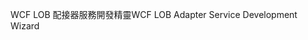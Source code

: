 <span data-ttu-id="ab000-101">WCF LOB 配接器服務開發精靈</span><span class="sxs-lookup"><span data-stu-id="ab000-101">WCF LOB Adapter Service Development Wizard</span></span>